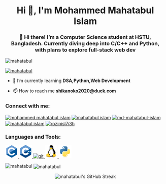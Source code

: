 <h1 align="center">Hi 👋, I'm Mohammed Mahatabul Islam</h1>
<h3 align="center">👋 Hi there! I’m a Computer Science student at HSTU, Bangladesh. Currently diving deep into C/C++ and Python, with plans to explore full-stack web dev</h3>

<p align="left"> <img src="https://komarev.com/ghpvc/?username=mahatabul&label=Profile%20views&color=0e75b6&style=flat" alt="mahatabul" /> </p>

<p align="left"> <a href="https://github.com/ryo-ma/github-profile-trophy"><img src="https://github-profile-trophy.vercel.app/?username=mahatabul" alt="mahatabul" /></a> </p>

- 🌱 I’m currently learning **DSA,Python,Web Development**

- 📫 How to reach me **shikanoko2020@duck.com**

<h3 align="left">Connect with me:</h3>
<p align="left">
<a href="https://linkedin.com/in/mohammed mahatabul islam" target="blank"><img align="center" src="https://raw.githubusercontent.com/rahuldkjain/github-profile-readme-generator/master/src/images/icons/Social/linked-in-alt.svg" alt="mohammed mahatabul islam" height="30" width="40" /></a>
<a href="https://fb.com/mahatabul islam" target="blank"><img align="center" src="https://raw.githubusercontent.com/rahuldkjain/github-profile-readme-generator/master/src/images/icons/Social/facebook.svg" alt="mahatabul islam" height="30" width="40" /></a>
<a href="https://codeforces.com/profile/md-mahatabul-islam" target="blank"><img align="center" src="https://raw.githubusercontent.com/rahuldkjain/github-profile-readme-generator/master/src/images/icons/Social/codeforces.svg" alt="md-mahatabul-islam" height="30" width="40" /></a>
<a href="https://www.leetcode.com/mahatabul islam" target="blank"><img align="center" src="https://raw.githubusercontent.com/rahuldkjain/github-profile-readme-generator/master/src/images/icons/Social/leet-code.svg" alt="mahatabul islam" height="30" width="40" /></a>
<a href="https://auth.geeksforgeeks.org/user/rozinisl7i3h" target="blank"><img align="center" src="https://raw.githubusercontent.com/rahuldkjain/github-profile-readme-generator/master/src/images/icons/Social/geeks-for-geeks.svg" alt="rozinisl7i3h" height="30" width="40" /></a>
</p>

<h3 align="left">Languages and Tools:</h3>
<p align="left"> <a href="https://www.cprogramming.com/" target="_blank" rel="noreferrer"> <img src="https://raw.githubusercontent.com/devicons/devicon/master/icons/c/c-original.svg" alt="c" width="40" height="40"/> </a> <a href="https://www.w3schools.com/cpp/" target="_blank" rel="noreferrer"> <img src="https://raw.githubusercontent.com/devicons/devicon/master/icons/cplusplus/cplusplus-original.svg" alt="cplusplus" width="40" height="40"/> </a> <a href="https://git-scm.com/" target="_blank" rel="noreferrer"> <img src="https://www.vectorlogo.zone/logos/git-scm/git-scm-icon.svg" alt="git" width="40" height="40"/> </a> <a href="https://www.linux.org/" target="_blank" rel="noreferrer"> <img src="https://raw.githubusercontent.com/devicons/devicon/master/icons/linux/linux-original.svg" alt="linux" width="40" height="40"/> </a> <a href="https://www.python.org" target="_blank" rel="noreferrer"> <img src="https://raw.githubusercontent.com/devicons/devicon/master/icons/python/python-original.svg" alt="python" width="40" height="40"/> </a> </p>

<p><img align="left" src="https://github-readme-stats.vercel.app/api/top-langs?username=mahatabul&show_icons=true&locale=en&layout=compact" alt="mahatabul" /></p>

<p>&nbsp;<img align="center" src="https://github-readme-stats.vercel.app/api?username=mahatabul&show_icons=true&locale=en" alt="mahatabul" /></p>

<p align="center">
  <img src="https://github-readme-streak-stats.herokuapp.com/?user=mahatabul&theme=radical&hide_border=true&background=000000&stroke=ffffff&ring=ff0000&fire=ff4500&currStreakLabel=00ffff" alt="mahatabul's GitHub Streak" />
</p>


